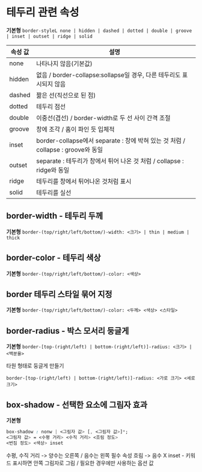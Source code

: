 # 테두리 관련 속성

**기본형** `border-styleL none | hidden | dashed | dotted | double | groove | inset | outset | ridge | solid`

| 속성 값 | 설명 |
| ---- | ---- |
| none | 나타나지 않음(기본값) |
| hidden | 없음 / border-collapse:sollapse일 경우, 다른 테두리도 표시되지 않음 |
| dashed |  짦은 선(직선으로 된 점) |
| dotted | 테두리 점선 |
| double | 이중선(겹선) / border-width로 두 선 사이 간격 조절 |
| groove | 창에 조각 / 홈이 파인 듯 입체적 |
| inset | border-collapse에서 separate : 창에 박혀 있는 것 처럼 / collapse : groove와 동일 |
| outset | separate : 테두리가 창에서 튀어 나온 것 처럼 / collapse : ridge와 동일 |
| ridge | 테두리를 창에서 튀어나온 것처럼 표시 |
| solid | 테두리를 실선 |

## border-width - 테두리 두께

**기본형** `border-(top/right/left/bottom/)-width: <크기> | thin | medium | thick`

## border-color - 테두리  색상

**기본형** `border-(top/right/left/bottom/)-color: <색상>`

## border 테두리 스타일 묶어 지정

**기본형** `border-(top/right/left/bottom/)-color: <두께> <색상> <스타일>`

## border-radius - 박스 모서리 둥글게

**기본형** `border-[top-(right/left) | bottom-(right/left)]-radius: <크기> | <백분율>`

타원 형태로 둥글게 만들기

`border-[top-(right/left) | bottom-(right/left)]-radius: <가로 크기> <세로 크기>`

## box-shadow - 선택한 요소에 그림자 효과

**기본형** 
```css
box-shadow : nonw | <그림자 값> [, <그림자 값>]*;
<그림자 값> = <수평 거리> <수직 거리> <흐림 정도>
<번짐 정도> <색상> inset
```

수평, 수직 거리 -> 양수는 오른쪽 / 음수는 왼쪽 필수 속성
흐림 -> 음수 X
inset - 키워드 표시하면 안쪽 그림자로 그림 / 필요한 경우에만 사용하는 옵션 값


